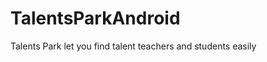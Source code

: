 TalentsParkAndroid
==================

Talents Park let you find talent teachers and students easily
